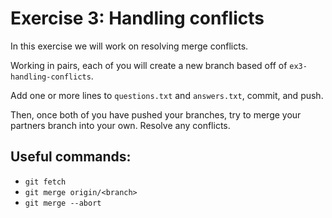 # Exercise 3: Handling conflicts

In this exercise we will work on resolving merge conflicts.

Working in pairs, each of you will create a new branch based off of
`ex3-handling-conflicts`.

Add one or more lines to `questions.txt` and `answers.txt`, commit, and push.

Then, once both of you have pushed your branches, try to merge your partners
branch into your own. Resolve any conflicts.

## Useful commands:

* `git fetch`
* `git merge origin/<branch>`
* `git merge --abort`

